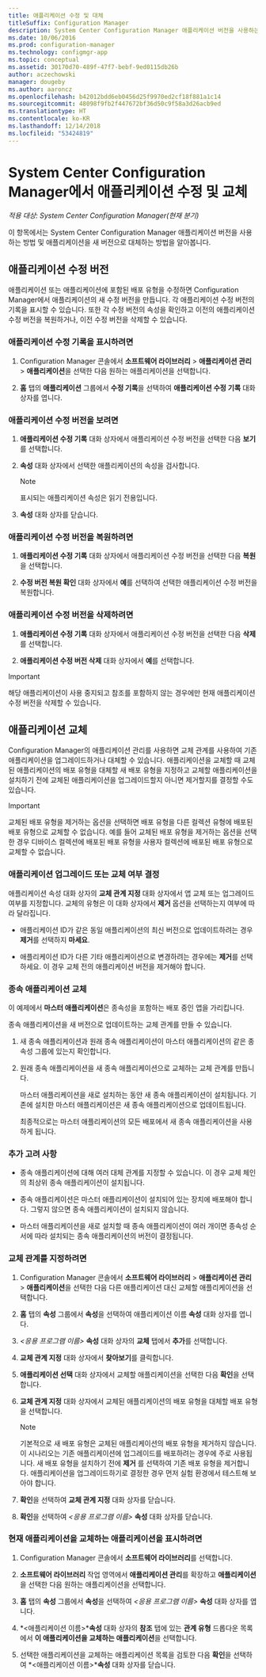 ```yaml
---
title: 애플리케이션 수정 및 대체
titleSuffix: Configuration Manager
description: System Center Configuration Manager 애플리케이션 버전을 사용하는 방법과 애플리케이션을 교체하는 방법에 대해 설명합니다.
ms.date: 10/06/2016
ms.prod: configuration-manager
ms.technology: configmgr-app
ms.topic: conceptual
ms.assetid: 30170d70-489f-47f7-bebf-9ed0115db26b
author: aczechowski
manager: dougeby
ms.author: aaroncz
ms.openlocfilehash: b42012bdd6eb0456d25f9970ed2cf18f881a1c14
ms.sourcegitcommit: 48098f9fb2f447672bf36d50c9f58a3d26acb9ed
ms.translationtype: HT
ms.contentlocale: ko-KR
ms.lasthandoff: 12/14/2018
ms.locfileid: "53424819"
---
```

# <a name="revise-and-supersede-applications-in-system-center-configuration-manager"></a>System Center Configuration Manager에서 애플리케이션 수정 및 교체

*적용 대상: System Center Configuration Manager(현재 분기)*

이 항목에서는 System Center Configuration Manager 애플리케이션 버전을 사용하는 방법 및 애플리케이션을 새 버전으로 대체하는 방법을 알아봅니다.  

##  <a name="application-revisions"></a>애플리케이션 수정 버전  
 애플리케이션 또는 애플리케이션에 포함된 배포 유형을 수정하면 Configuration Manager에서 애플리케이션의 새 수정 버전을 만듭니다. 각 애플리케이션 수정 버전의 기록을 표시할 수 있습니다. 또한 각 수정 버전의 속성을 확인하고 이전의 애플리케이션 수정 버전을 복원하거나, 이전 수정 버전을 삭제할 수 있습니다.  

### <a name="to-display-an-application-revision-history"></a>애플리케이션 수정 기록을 표시하려면  

1.  Configuration Manager 콘솔에서 **소프트웨어 라이브러리** > **애플리케이션 관리** > **애플리케이션**을 선택한 다음 원하는 애플리케이션을 선택합니다.  

3.  **홈** 탭의 **애플리케이션** 그룹에서 **수정 기록**을 선택하여 **애플리케이션 수정 기록** 대화 상자를 엽니다.  

### <a name="to-view-an-application-revision"></a>애플리케이션 수정 버전을 보려면  

1.  **애플리케이션 수정 기록** 대화 상자에서 애플리케이션 수정 버전을 선택한 다음 **보기**를 선택합니다.  

2.  **속성** 대화 상자에서 선택한 애플리케이션의 속성을 검사합니다.  

    > [!NOTE]  
    >  표시되는 애플리케이션 속성은 읽기 전용입니다.  

3.  **속성** 대화 상자를 닫습니다.  

### <a name="to-restore-an-application-revision"></a>애플리케이션 수정 버전을 복원하려면  

1.  **애플리케이션 수정 기록** 대화 상자에서 애플리케이션 수정 버전을 선택한 다음 **복원**을 선택합니다.  

2.  **수정 버전 복원 확인** 대화 상자에서 **예**를 선택하여 선택한 애플리케이션 수정 버전을 복원합니다.  

### <a name="to-delete-an-application-revision"></a>애플리케이션 수정 버전을 삭제하려면  

1.  **애플리케이션 수정 기록** 대화 상자에서 애플리케이션 수정 버전을 선택한 다음 **삭제**를 선택합니다.  

2.  **애플리케이션 수정 버전 삭제** 대화 상자에서 **예**를 선택합니다.  

> [!IMPORTANT]  
>  해당 애플리케이션이 사용 중지되고 참조를 포함하지 않는 경우에만 현재 애플리케이션 수정 버전을 삭제할 수 있습니다.  

##  <a name="application-supersedence"></a>애플리케이션 교체  
 Configuration Manager의 애플리케이션 관리를 사용하면 교체 관계를 사용하여 기존 애플리케이션을 업그레이드하거나 대체할 수 있습니다. 애플리케이션을 교체할 때 교체된 애플리케이션의 배포 유형을 대체할 새 배포 유형을 지정하고 교체할 애플리케이션을 설치하기 전에 교체된 애플리케이션을 업그레이드할지 아니면 제거할지를 결정할 수도 있습니다.  

> [!IMPORTANT]  
>  교체된 배포 유형을 제거하는 옵션을 선택하면 배포 유형을 다른 컬렉션 유형에 배포된 배포 유형으로 교체할 수 없습니다.  예를 들어 교체된 배포 유형을 제거하는 옵션을 선택한 경우 디바이스 컬렉션에 배포된 배포 유형을 사용자 컬렉션에 배포된 배포 유형으로 교체할 수 없습니다.  

### <a name="decide-whether-to-upgrade-or-replace-an-application"></a>애플리케이션 업그레이드 또는 교체 여부 결정  
 애플리케이션 속성 대화 상자의 **교체 관계 지정** 대화 상자에서 앱 교체 또는 업그레이드 여부를 지정합니다. 교체의 유형은 이 대화 상자에서 **제거** 옵션을 선택하는지 여부에 따라 달라집니다.  

-   애플리케이션 ID가 같은 동일 애플리케이션의 최신 버전으로 업데이트하려는 경우 **제거**를 선택하지 **마세요**.  

-   애플리케이션 ID가 다른 기타 애플리케이션으로 변경하려는 경우에는 **제거**를 선택하세요. 이 경우 교체 전의 애플리케이션 버전을 제거해야 합니다.  

### <a name="supersede-dependent-applications"></a>종속 애플리케이션 교체  
 이 예제에서 **마스터 애플리케이션**은 종속성을 포함하는 배포 중인 앱을 가리킵니다.  

 종속 애플리케이션을 새 버전으로 업데이트하는 교체 관계를 만들 수 있습니다.  

1. 새 종속 애플리케이션과 원래 종속 애플리케이션이 마스터 애플리케이션의 같은 종속성 그룹에 있는지 확인합니다.  

2. 원래 종속 애플리케이션을 새 종속 애플리케이션으로 교체하는 교체 관계를 만듭니다.  

   마스터 애플리케이션을 새로 설치하는 동안 새 종속 애플리케이션이 설치됩니다. 기존에 설치한 마스터 애플리케이션은 새 종속 애플리케이션으로 업데이트됩니다.  

   최종적으로는 마스터 애플리케이션의 모든 배포에서 새 종속 애플리케이션을 사용하게 됩니다.  

### <a name="further-considerations"></a>추가 고려 사항  

-   종속 애플리케이션에 대해 여러 대체 관계를 지정할 수 있습니다. 이 경우 교체 체인의 최상위 종속 애플리케이션이 설치됩니다.  

-   종속 애플리케이션은 마스터 애플리케이션이 설치되어 있는 장치에 배포해야 합니다. 그렇지 않으면 종속 애플리케이션이 설치되지 않습니다.  

-   마스터 애플리케이션을 새로 설치할 때 종속 애플리케이션이 여러 개이면 종속성 순서에 따라 설치되는 종속 애플리케이션의 버전이 결정됩니다.  

### <a name="to-specify-a-supersedence-relationship"></a>교체 관계를 지정하려면  

1.  Configuration Manager 콘솔에서 **소프트웨어 라이브러리** > **애플리케이션 관리** > **애플리케이션**을 선택한 다음 다른 애플리케이션 대신 교체할 애플리케이션을 선택합니다.  

3.  **홈** 탭의 **속성** 그룹에서 **속성**을 선택하여 애플리케이션 이름 **속성** 대화 상자를 엽니다.  

4.  *<응용 프로그램 이름\>* **속성** 대화 상자의 **교체** 탭에서 **추가**를 선택합니다.  

5.  **교체 관계 지정** 대화 상자에서 **찾아보기**를 클릭합니다.  

6.  **애플리케이션 선택** 대화 상자에서 교체할 애플리케이션을 선택한 다음 **확인**을 선택합니다.  

7.  **교체 관계 지정** 대화 상자에서 교체된 애플리케이션의 배포 유형을 대체할 배포 유형을 선택합니다.  

    > [!NOTE]  
    >  기본적으로 새 배포 유형은 교체된 애플리케이션의 배포 유형을 제거하지 않습니다. 이 시나리오는 기존 애플리케이션에 업그레이드를 배포하려는 경우에 주로 사용됩니다. 새 배포 유형을 설치하기 전에 **제거** 를 선택하여 기존 배포 유형을 제거합니다. 애플리케이션을 업그레이드하기로 결정한 경우 먼저 실험 환경에서 테스트해 보아야 합니다.  

8.  **확인**을 선택하여 **교체 관계 지정** 대화 상자를 닫습니다.  

9. **확인**을 선택하여 *<응용 프로그램 이름\>* **속성** 대화 상자를 닫습니다.  

### <a name="to-display-applications-that-supersede-the-current-application"></a>현재 애플리케이션을 교체하는 애플리케이션을 표시하려면  

1.  Configuration Manager 콘솔에서 **소프트웨어 라이브러리**를 선택합니다.  

2.  **소프트웨어 라이브러리** 작업 영역에서 **애플리케이션 관리**를 확장하고 **애플리케이션**을 선택한 다음 원하는 애플리케이션을 선택합니다.  

3.  **홈** 탭의 **속성** 그룹에서 **속성**을 선택하여 *<응용 프로그램 이름\>* **속성** 대화 상자를 엽니다.  

4.  *&lt;애플리케이션 이름\>***속성** 대화 상자의 **참조** 탭에 있는 **관계 유형** 드롭다운 목록에서 **이 애플리케이션을 교체하는 애플리케이션**을 선택합니다.  

5.  선택한 애플리케이션을 교체하는 애플리케이션 목록을 검토한 다음 **확인**을 선택하여 *&lt;애플리케이션 이름\>***속성** 대화 상자를 닫습니다.  
